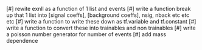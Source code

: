 [#] rewite exnll as a function of 1 list and events 
[#] write a function break up that 1 list into [signal coeffs], [background coeffs], nsig, nback etc etc etc 
[#]  write a function to write these down as tf.variable and tf.constant 
[#]  write a function to convert these into trainables and non trainables
[#] write a poisson number generator for number of events 
[#] add mass dependence